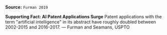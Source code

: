 **Source:** `Furman 2019`

**Supporting Fact: AI Patent Applications Surge**
Patent applications with the term "artificial intelligence" in its abstract have roughly doubled between 2002-2015 and 2016-2017. — Furman and Seamans, USPTO
